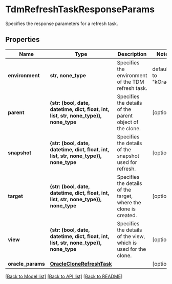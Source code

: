 # TdmRefreshTaskResponseParams

Specifies the response parameters for a refresh task.

## Properties
Name | Type | Description | Notes
------------ | ------------- | ------------- | -------------
**environment** | **str, none_type** | Specifies the environment of the TDM refresh task. | defaults to "kOracle"
**parent** | **{str: (bool, date, datetime, dict, float, int, list, str, none_type)}, none_type** | Specifies the details of the parent object of the clone. | [optional] 
**snapshot** | **{str: (bool, date, datetime, dict, float, int, list, str, none_type)}, none_type** | Specifies the details of the snapshot used for refresh. | [optional] 
**target** | **{str: (bool, date, datetime, dict, float, int, list, str, none_type)}, none_type** | Specifies the details of the target, where the clone is created. | [optional] 
**view** | **{str: (bool, date, datetime, dict, float, int, list, str, none_type)}, none_type** | Specifies the details of the view, which is used for the clone. | [optional] 
**oracle_params** | [**OracleCloneRefreshTask**](OracleCloneRefreshTask.md) |  | [optional] 

[[Back to Model list]](../README.md#documentation-for-models) [[Back to API list]](../README.md#documentation-for-api-endpoints) [[Back to README]](../README.md)


